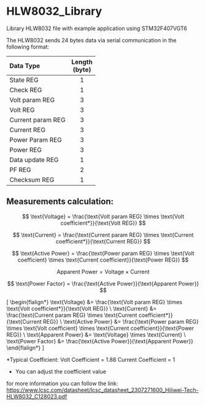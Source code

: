 # HLW8032_Library
Library HLW8032 file with example application using STM32F407VGT6

The HLW8032 sends 24 bytes data via serial communication in the following format:

| Data Type          | Length<br>(byte)|
|:-------------------|:------------:|
| State REG          |   1          |
| Check REG          |   1          |
| Volt param REG     |   3          |
| Volt REG           |   3          |
| Current param REG  |   3          |
| Current REG        |   3          |
| Power Param REG    |   3          |
| Power REG          |   3          |
| Data update REG    |   1          |
| PF REG             |   2          |
| Checksum REG       |   1          |


<h2>Measurements calculation:</h2>

$$
\text{Voltage} = \frac{\text{Volt param REG} \times \text{Volt coefficient*}}{\text{Volt REG}}
$$

$$
\text{Current} = \frac{\text{Current param REG} \times \text{Current coefficient*}}{\text{Current REG}}
$$

$$
\text{Active Power} = \frac{\text{Power param REG} \times \text{Volt coefficient} \times \text{Current coefficient}}{\text{Power REG}}
$$

$$
\text{Apparent Power} = \text{Voltage} \times \text{Current}
$$

$$
\text{Power Factor} = \frac{\text{Active Power}}{\text{Apparent Power}}
$$

\[
\begin{flalign*}
\text{Voltage} &= \frac{\text{Volt param REG} \times \text{Volt coefficient*}}{\text{Volt REG}} \\
\text{Current} &= \frac{\text{Current param REG} \times \text{Current coefficient*}}{\text{Current REG}} \\
\text{Active Power} &= \frac{\text{Power param REG} \times \text{Volt coefficient} \times \text{Current coefficient}}{\text{Power REG}} \\
\text{Apparent Power} &= \text{Voltage} \times \text{Current} \\
\text{Power Factor} &= \frac{\text{Active Power}}{\text{Apparent Power}}
\end{flalign*}
\]


*Typical Coefficient:
Volt Coefficient        = 1.88
Current Coefficient     = 1
- You can adjust the coefficient value

for more information you can follow the link:
https://www.lcsc.com/datasheet/lcsc_datasheet_2307271600_Hiliwei-Tech-HLW8032_C128023.pdf